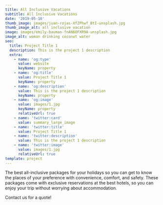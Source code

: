 ```yaml
---
title: All Inclusive Vacations
subtitle: All Inclusive Vacations
date: '2019-05-10'
thumb_image: images/juan-rojas-XfZPhwf_BtI-unsplash.jpg
thumb_image_alt: all inclusive vacation
image: images/emily-bauman-fnAN6OFXR9A-unsplash.jpg
image_alt: woman drinking coconut water
seo:
  title: Project Title 1
  description: This is the project 1 description
  extra:
    - name: 'og:type'
      value: website
      keyName: property
    - name: 'og:title'
      value: Project Title 1
      keyName: property
    - name: 'og:description'
      value: This is the project 1 description
      keyName: property
    - name: 'og:image'
      value: images/1.jpg
      keyName: property
      relativeUrl: true
    - name: 'twitter:card'
      value: summary_large_image
    - name: 'twitter:title'
      value: Project Title 1
    - name: 'twitter:description'
      value: This is the project 1 description
    - name: 'twitter:image'
      value: images/1.jpg
      relativeUrl: true
template: project
---
```

The best all-inclusive packages for your holidays so you can get to know the places of your preference with convenience, comfort, and safety. These packages come with exclusive reservations at the best hotels, so you can enjoy your trip without worrying about accommodation.

Contact us for a quote!

